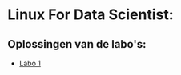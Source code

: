 # Linux For Data Scientist:

## Oplossingen van de labo's:
<ul>
<li>
<a href="https://pieterjanvl.github.io/LinuxForData/Labo1">Labo 1</a>
</li>
  
</ul>
<u>
